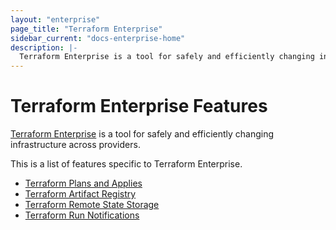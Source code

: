 ```yaml
---
layout: "enterprise"
page_title: "Terraform Enterprise"
sidebar_current: "docs-enterprise-home"
description: |-
  Terraform Enterprise is a tool for safely and efficiently changing infrastructure across providers.
---
```


# Terraform Enterprise Features

[Terraform Enterprise](https://www.hashicorp.com/products/terraform/) is a tool for safely and
efficiently changing infrastructure across providers.

This is a list of features specific to Terraform Enterprise.

- [Terraform Plans and Applies](docs/enterprise/runs)
- [Terraform Artifact Registry](docs/enterprise/artifacts)
- [Terraform Remote State Storage](docs/enterprise/state)
- [Terraform Run Notifications](docs/enterprise/runs/notifications.html)
